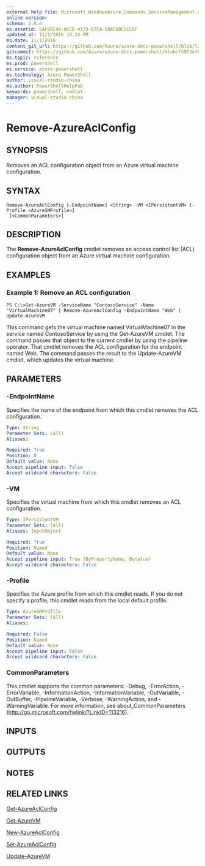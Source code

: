 ```yaml
---
external help file: Microsoft.WindowsAzure.Commands.ServiceManagement.dll-Help.xml
online version: 
schema: 2.0.0
ms.assetid: EAF9DC4B-0CCB-4173-87CA-50AFBBC5CCDF
updated_at: 11/1/2016 10:24 PM
ms.date: 11/1/2016
content_git_url: https://github.com/Azure/azure-docs-powershell/blob/live/azureps-cmdlets-docs/ServiceManagement/Azure.Service/v3.0.0/Remove-AzureAclConfig.md
gitcommit: https://github.com/Azure/azure-docs-powershell/blob/f59f3ef60bc592383812213e69fd77ba950759ed/azureps-cmdlets-docs/ServiceManagement/Azure.Service/v3.0.0/Remove-AzureAclConfig.md
ms.topic: reference
ms.prod: powershell
ms.service: azure-powershell
ms.technology: Azure PowerShell
author: visual-studio-china
ms.author: PowerShellHelpPub
keywords: powershell, cmdlet
manager: visual-studio-china
---
```


# Remove-AzureAclConfig

## SYNOPSIS
Removes an ACL configuration object from an Azure virtual machine configuration.

## SYNTAX

```
Remove-AzureAclConfig [-EndpointName] <String> -VM <IPersistentVM> [-Profile <AzureSMProfile>]
 [<CommonParameters>]
```

## DESCRIPTION
The **Remove-AzureAclConfig** cmdlet removes an access control list (ACL) configuration object from an Azure virtual machine configuration.

## EXAMPLES

### Example 1: Remove an ACL configuration
```
PS C:\>Get-AzureVM -ServiceName "ContosoService" -Name "VirtualMachine07" | Remove-AzureAclConfig -EndpointName "Web" | Update-AzureVM
```

This command gets the virtual machine named VirtualMachine07 in the service named ContosoService by using the Get-AzureVM cmdlet.
The command passes that object to the current cmdlet by using the pipeline operator.
That cmdlet removes the ACL configuration for the endpoint named Web.
The command passes the result to the Update-AzureVM cmdlet, which updates the virtual machine.

## PARAMETERS

### -EndpointName
Specifies the name of the endpoint from which this cmdlet removes the ACL configuration.

```yaml
Type: String
Parameter Sets: (All)
Aliases: 

Required: True
Position: 0
Default value: None
Accept pipeline input: False
Accept wildcard characters: False
```

### -VM
Specifies the virtual machine from which this cmdlet removes an ACL configuration.

```yaml
Type: IPersistentVM
Parameter Sets: (All)
Aliases: InputObject

Required: True
Position: Named
Default value: None
Accept pipeline input: True (ByPropertyName, ByValue)
Accept wildcard characters: False
```

### -Profile
Specifies the Azure profile from which this cmdlet reads.
If you do not specify a profile, this cmdlet reads from the local default profile.

```yaml
Type: AzureSMProfile
Parameter Sets: (All)
Aliases: 

Required: False
Position: Named
Default value: None
Accept pipeline input: False
Accept wildcard characters: False
```

### CommonParameters
This cmdlet supports the common parameters: -Debug, -ErrorAction, -ErrorVariable, -InformationAction, -InformationVariable, -OutVariable, -OutBuffer, -PipelineVariable, -Verbose, -WarningAction, and -WarningVariable. For more information, see about_CommonParameters (http://go.microsoft.com/fwlink/?LinkID=113216).

## INPUTS

## OUTPUTS

## NOTES

## RELATED LINKS

[Get-AzureAclConfig](xref:ServiceManagement/Azure.Service/v3.0.0/Get-AzureAclConfig.md)

[Get-AzureVM](xref:ServiceManagement/Azure.Service/v3.0.0/Get-AzureVM.md)

[New-AzureAclConfig](xref:ServiceManagement/Azure.Service/v3.0.0/New-AzureAclConfig.md)

[Set-AzureAclConfig](xref:ServiceManagement/Azure.Service/v3.0.0/Set-AzureAclConfig.md)

[Update-AzureVM](xref:ServiceManagement/Azure.Service/v3.0.0/Update-AzureVM.md)


